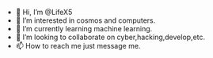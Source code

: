 - 👋 Hi, I’m @LifeX5
- 👀 I’m interested in cosmos and computers.
- 🌱 I’m currently learning machine learning.
- 💞️ I’m looking to collaborate on cyber,hacking,develop,etc.
- 📫 How to reach me just message me.

<!---
LifeX5/LifeX5 is a ✨ special ✨ repository because its `README.md` (this file) appears on your GitHub profile.
You can click the Preview link to take a look at your changes.
--->
